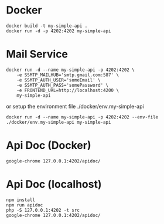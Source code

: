 Docker
======
```
docker build -t my-simple-api .
docker run -d -p 4202:4202 my-simple-api
```

Mail Service
============
```
docker run -d --name my-simple-api -p 4202:4202 \
    -e SSMTP_MAILHUB='smtp.gmail.com:587' \
    -e SSMTP_AUTH_USER='someEmail' \
    -e SSMTP_AUTH_PASS='somePassword' \
    -e FRONTEND_URL=http://localhost:4200 \
    my-simple-api
```
or setup the environment file ./docker/env.my-simple-api
```
docker run -d --name my-simple-api -p 4202:4202 --env-file ./docker/env.my-simple-api my-simple-api
```

Api Doc (Docker)
================
```
google-chrome 127.0.0.1:4202/apidoc/
```

Api Doc (localhost)
===================
```
npm install
npm run apidoc
php -S 127.0.0.1:4202 -t src
google-chrome 127.0.0.1:4202/apidoc/
```
